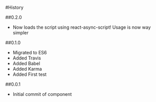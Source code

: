#History

##0.2.0
- Now loads the script using react-async-script! Usage is now way simpler

##0.1.0
- Migrated to ES6
- Added Travis
- Added Babel
- Added Karma
- Added First test

##0.0.1

- Initial commit of component
